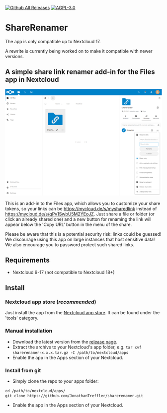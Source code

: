 [![Github All Releases](https://img.shields.io/github/downloads/JonathanTreffler/sharerenamer/total.svg)](https://www.somsubhra.com/github-release-stats/?username=JonathanTreffler&repository=sharerenamer)
[![AGPL-3.0](https://img.shields.io/github/license/JonathanTreffler/sharerenamer.svg)](https://github.com/JonathanTreffler/sharerenamer/blob/master/LICENSE)

# ShareRenamer

The app is only compatible up to Nextcloud 17.

A rewrite is currently being worked on to make it compatible with newer versions.

## A simple share link renamer add-in for the Files app in Nextcloud

![](screenshots/sharerenamer.png)

This is an add-in to the Files app, which allows you to customize your share tokens, so your links can be https://mycloud.de/s/mysharedlink instead of https://mycloud.de/s/qPv1SwbU5M2YEoJZ. Just share a file or folder (or click an already shared one) and a new button for renaming the link will appear below the 'Copy URL' button in the menu of the share.

Please be aware that this is a potential security risk: links could be guessed! We discourage using this app on large instances that host sensitive data! We also encourage you to password protect such shared links.

## Requirements
* Nextcloud 9-17 (not compatible to Nextcloud 18+)

## Install
### Nextcloud app store (*recommended*)
Just install the app from the [Nextcloud app store](https://apps.nextcloud.com/apps/sharerenamer). It can be found under the 'tools' category.

### Manual installation
* Download the latest version from the [release page](https://github.com/JonathanTreffler/sharerenamer/releases).
* Extract the archive to your Nextcloud's app folder, e.g. `tar xvf sharerenamer-x.x.x.tar.gz -C /path/to/nextcloud/apps`
* Enable the app in the Apps section of your Nextcloud.

### Install from git
* Simply clone the repo to your apps folder:
```
cd /path/to/nextcloud/apps/
git clone https://github.com/JonathanTreffler/sharerenamer.git
```
* Enable the app in the Apps section of your Nextcloud.
